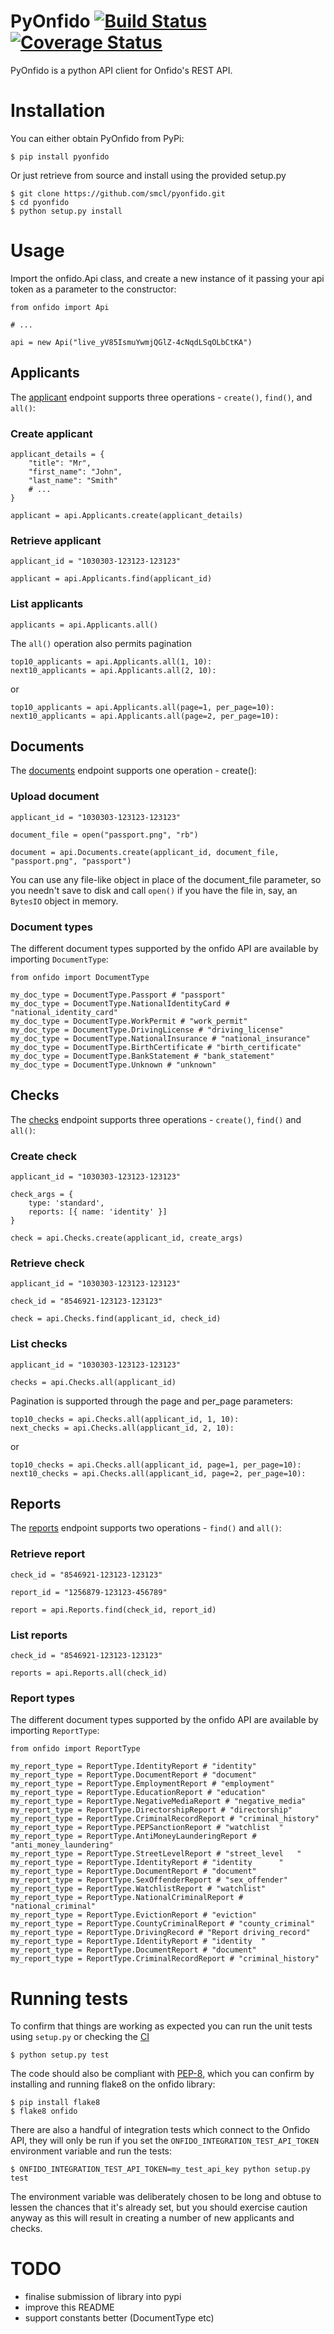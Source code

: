 # PyOnfido [![Build Status](https://travis-ci.org/smcl/pyonfido.svg?branch=master)](https://travis-ci.org/smcl/pyonfido) [![Coverage Status](https://coveralls.io/repos/smcl/pyonfido/badge.svg?branch=master&service=github)](https://coveralls.io/github/smcl/pyonfido?branch=master)

PyOnfido is a python API client for Onfido's REST API.

# Installation

You can either obtain PyOnfido from PyPi:

    $ pip install pyonfido

Or just retrieve from source and install using the provided setup.py

    $ git clone https://github.com/smcl/pyonfido.git
    $ cd pyonfido
    $ python setup.py install

# Usage

Import the onfido.Api class, and create a new instance of it passing your api token as a parameter to the constructor:
    
    from onfido import Api

    # ...

    api = new Api("live_yV85IsmuYwmjQGlZ-4cNqdLSqOLbCtKA")

## Applicants

The [applicant](https://onfido.com/documentation#applicants) endpoint supports three operations - ``create()``, ``find()``, and ``all()``:

### Create applicant

    applicant_details = {
    	"title": "Mr",
    	"first_name": "John",
    	"last_name": "Smith"
    	# ...
    }

    applicant = api.Applicants.create(applicant_details)

### Retrieve applicant

    applicant_id = "1030303-123123-123123"	

    applicant = api.Applicants.find(applicant_id)

### List applicants    

    applicants = api.Applicants.all()

The ``all()`` operation also permits pagination

    top10_applicants = api.Applicants.all(1, 10):
    next10_applicants = api.Applicants.all(2, 10):

or

    top10_applicants = api.Applicants.all(page=1, per_page=10):
    next10_applicants = api.Applicants.all(page=2, per_page=10):

## Documents

The [documents](https://onfido.com/documentation#documents) endpoint supports one operation - create():


### Upload document

	applicant_id = "1030303-123123-123123"

	document_file = open("passport.png", "rb")

	document = api.Documents.create(applicant_id, document_file, "passport.png", "passport")

You can use any file-like object in place of the document_file parameter, so you needn't save to disk and call ``open()`` if you have the file in, say, an ``BytesIO`` object in memory.

### Document types

The different document types supported by the onfido API are available by importing ``DocumentType``:

    from onfido import DocumentType
    
    my_doc_type = DocumentType.Passport # "passport"
    my_doc_type = DocumentType.NationalIdentityCard # "national_identity_card"
    my_doc_type = DocumentType.WorkPermit # "work_permit"
    my_doc_type = DocumentType.DrivingLicense # "driving_license"
    my_doc_type = DocumentType.NationalInsurance # "national_insurance"
    my_doc_type = DocumentType.BirthCertificate # "birth_certificate"
    my_doc_type = DocumentType.BankStatement # "bank_statement"
    my_doc_type = DocumentType.Unknown # "unknown"

## Checks

The [checks](https://onfido.com/documentation#checks) endpoint supports three operations - ``create()``, ``find()`` and ``all()``:

### Create check

	applicant_id = "1030303-123123-123123"

    check_args = {
        type: 'standard',
        reports: [{ name: 'identity' }]
    }

    check = api.Checks.create(applicant_id, create_args)

### Retrieve check

    applicant_id = "1030303-123123-123123"

    check_id = "8546921-123123-123123"

    check = api.Checks.find(applicant_id, check_id)

### List checks

    applicant_id = "1030303-123123-123123"
    
    checks = api.Checks.all(applicant_id)

Pagination is supported through the page and per_page parameters:

    top10_checks = api.Checks.all(applicant_id, 1, 10):
    next_checks = api.Checks.all(applicant_id, 2, 10):

or

    top10_checks = api.Checks.all(applicant_id, page=1, per_page=10):
    next10_checks = api.Checks.all(applicant_id, page=2, per_page=10):

## Reports

The [reports](https://onfido.com/documentation#reports) endpoint supports two operations - ``find()`` and ``all()``:

### Retrieve report

	check_id = "8546921-123123-123123"

	report_id = "1256879-123123-456789"

	report = api.Reports.find(check_id, report_id)

### List reports

    check_id = "8546921-123123-123123"

    reports = api.Reports.all(check_id)

### Report types

The different document types supported by the onfido API are available by importing ``ReportType``:

    from onfido import ReportType
    
    my_report_type = ReportType.IdentityReport # "identity"
    my_report_type = ReportType.DocumentReport # "document"
    my_report_type = ReportType.EmploymentReport # "employment"
    my_report_type = ReportType.EducationReport # "education"
    my_report_type = ReportType.NegativeMediaReport # "negative_media"
    my_report_type = ReportType.DirectorshipReport # "directorship"
    my_report_type = ReportType.CriminalRecordReport # "criminal_history"
    my_report_type = ReportType.PEPSanctionReport # "watchlist  "
    my_report_type = ReportType.AntiMoneyLaunderingReport # "anti_money_laundering"
    my_report_type = ReportType.StreetLevelReport # "street_level   "
    my_report_type = ReportType.IdentityReport # "identity      "
    my_report_type = ReportType.DocumentReport # "document"
    my_report_type = ReportType.SexOffenderReport # "sex_offender"
    my_report_type = ReportType.WatchlistReport # "watchlist"
    my_report_type = ReportType.NationalCriminalReport # "national_criminal"
    my_report_type = ReportType.EvictionReport # "eviction"
    my_report_type = ReportType.CountyCriminalReport # "county_criminal"
    my_report_type = ReportType.DrivingRecord # "Report driving_record"
    my_report_type = ReportType.IdentityReport # "identity  "
    my_report_type = ReportType.DocumentReport # "document"
    my_report_type = ReportType.CriminalRecordReport # "criminal_history"

# Running tests

To confirm that things are working as expected you can run the unit tests using ``setup.py`` or checking the [CI](https://travis-ci.org/smcl/pyonfido)

    $ python setup.py test

The code should also be compliant with [PEP-8](https://www.python.org/dev/peps/pep-0008/), which you can confirm by installing and running flake8 on the onfido library:

	$ pip install flake8
    $ flake8 onfido

There are also a handful of integration tests which connect to the Onfido API, they will only be run if you set the ``ONFIDO_INTEGRATION_TEST_API_TOKEN`` environment variable and run the tests:

    $ ONFIDO_INTEGRATION_TEST_API_TOKEN=my_test_api_key python setup.py test

The environment variable was deliberately chosen to be long and obtuse to lessen the chances that it's already set, but you should exercise caution anyway as this will result in creating a number of new applicants and checks.

# TODO
* finalise submission of library into pypi
* improve this README
* support constants better (DocumentType etc)
